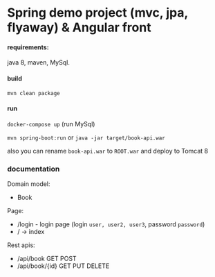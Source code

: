 # Spring demo project (mvc, jpa, flyaway) & Angular front 

#### requirements:
java 8, maven, MySql.

#### build
`mvn clean package`

#### run
`docker-compose up` (run MySql)  
 
`mvn spring-boot:run` or `java -jar target/book-api.war`

also you can rename `book-api.war` to `ROOT.war` and deploy to Tomcat 8 

### documentation

Domain model:
* Book

Page:
* /login - login page (login `user, user2, user3`, password `password`)
* / -> index

Rest apis:
* /api/book GET POST
* /api/book/{id} GET PUT DELETE
